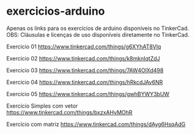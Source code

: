# exercicios-arduino
Apenas os links para os exercícios de arduino disponíveis no TinkerCad.
OBS: Cláusulas e licenças de uso disponíveis diretamente no TinkerCad.




   Exercicio 01
   	 https://www.tinkercad.com/things/g6XYhAT8Vlq
	
   Exercicio 02
	 https://www.tinkercad.com/things/k8mknIqtZdJ
	
   Exercicio 03
	 https://www.tinkercad.com/things/7AW4OlXd498
	 
   Exercicio 04
	 https://www.tinkercad.com/things/hRkcdJAv6NR
	
   Exercicio 05
         https://www.tinkercad.com/things/gwhBYWY3bUW

	


Exercício Simples com vetor
https://www.tinkercad.com/things/bxzxAHyMOhR

Exercício com matriz
https://www.tinkercad.com/things/dAyg6HsqAdG

